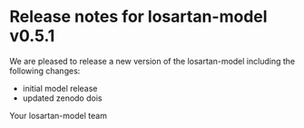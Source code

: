 # Release notes for losartan-model v0.5.1

We are pleased to release a new version of the losartan-model including the 
following changes:

- initial model release
- updated zenodo dois

Your losartan-model team
